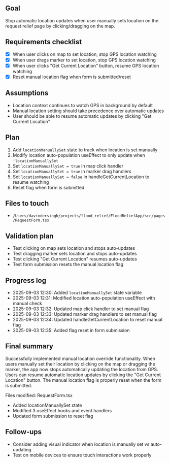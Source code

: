 ## Goal
Stop automatic location updates when user manually sets location on the request relief page by clicking/dragging on the map.

## Requirements checklist
- [x] When user clicks on map to set location, stop GPS location watching
- [x] When user drags marker to set location, stop GPS location watching  
- [x] When user clicks "Get Current Location" button, resume GPS location watching
- [x] Reset manual location flag when form is submitted/reset

## Assumptions
- Location context continues to watch GPS in background by default
- Manual location setting should take precedence over automatic updates
- User should be able to resume automatic updates by clicking "Get Current Location"

## Plan
1. Add `locationManuallySet` state to track when location is set manually
2. Modify location auto-population useEffect to only update when `!locationManuallySet`
3. Set `locationManuallySet = true` in map click handler
4. Set `locationManuallySet = true` in marker drag handlers
5. Set `locationManuallySet = false` in handleGetCurrentLocation to resume watching
6. Reset flag when form is submitted

## Files to touch
- `/Users/davindersingh/projects/flood_relief/FloodReliefApp/src/pages/RequestForm.tsx`

## Validation plan
- Test clicking on map sets location and stops auto-updates
- Test dragging marker sets location and stops auto-updates  
- Test clicking "Get Current Location" resumes auto-updates
- Test form submission resets the manual location flag

## Progress log
- 2025-09-03 12:30: Added `locationManuallySet` state variable
- 2025-09-03 12:31: Modified location auto-population useEffect with manual check
- 2025-09-03 12:32: Updated map click handler to set manual flag
- 2025-09-03 12:33: Updated marker drag handlers to set manual flag
- 2025-09-03 12:34: Updated handleGetCurrentLocation to reset manual flag
- 2025-09-03 12:35: Added flag reset in form submission

## Final summary
Successfully implemented manual location override functionality. When users manually set their location by clicking on the map or dragging the marker, the app now stops automatically updating the location from GPS. Users can resume automatic location updates by clicking the "Get Current Location" button. The manual location flag is properly reset when the form is submitted.

Files modified: RequestForm.tsx
- Added locationManuallySet state
- Modified 3 useEffect hooks and event handlers
- Updated form submission to reset flag

## Follow-ups
- Consider adding visual indicator when location is manually set vs auto-updating
- Test on mobile devices to ensure touch interactions work properly
